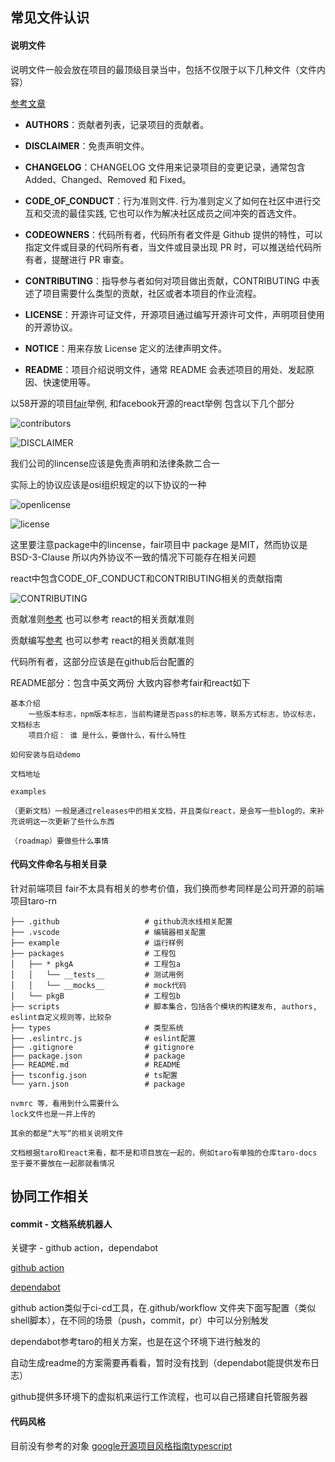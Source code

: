 ## 常见文件认识

#### 说明文件

说明文件一般会放在项目的最顶级目录当中，包括不仅限于以下几种文件（文件内容）

[参考文章](https://oschina.gitee.io/opensource-guide/guide/%E7%AC%AC%E4%B8%80%E9%83%A8%E5%88%86%EF%BC%9A%E5%88%9D%E8%AF%86%E5%BC%80%E6%BA%90/%E7%AC%AC%206%20%E5%B0%8F%E8%8A%82%EF%BC%9A%E5%B8%B8%E8%A7%81%E6%96%87%E4%BB%B6%E8%AE%A4%E8%AF%86/#%E8%AF%B4%E6%98%8E%E6%96%87%E4%BB%B6)

- **AUTHORS**：贡献者列表，记录项目的贡献者。

- **DISCLAIMER**：免责声明文件。

- **CHANGELOG**：CHANGELOG 文件用来记录项目的变更记录，通常包含 Added、Changed、Removed 和 Fixed。

- **CODE_OF_CONDUCT**：行为准则文件. 行为准则定义了如何在社区中进行交互和交流的最佳实践, 它也可以作为解决社区成员之间冲突的首选文件。

- **CODEOWNERS**：代码所有者，代码所有者文件是 Github 提供的特性，可以指定文件或目录的代码所有者，当文件或目录出现 PR 时，可以推送给代码所有者，提醒进行 PR 审查。

- **CONTRIBUTING**：指导参与者如何对项目做出贡献，CONTRIBUTING 中表述了项目需要什么类型的贡献，社区或者本项目的作业流程。

- **LICENSE**：开源许可证文件，开源项目通过编写开源许可文件，声明项目使用的开源协议。

- **NOTICE**：用来存放 License 定义的法律声明文件。

- **README**：项目介绍说明文件，通常 README 会表述项目的用处、发起原因、快速使用等。

以58开源的项目[fair](https://github.com/wuba/fair)举例, 和facebook开源的react举例 包含以下几个部分

![contributors](./img/contributer.png)

![DISCLAIMER](./img/Lincense.png)

我们公司的lincense应该是免责声明和法律条款二合一

实际上的协议应该是osi组织规定的以下协议的一种

![openlicense](./img/lincense-open.png)

![license](./img/react-lincense.png)

这里要注意package中的lincense，fair项目中 package 是MIT，然而协议是BSD-3-Clause 所以内外协议不一致的情况下可能存在相关问题

react中包含CODE_OF_CONDUCT和CONTRIBUTING相关的贡献指南

![CONTRIBUTING](./img/contributing.png)

贡献准则[参考](https://oschina.gitee.io/opensource-guide/guide/%E7%AC%AC%E5%9B%9B%E9%83%A8%E5%88%86%EF%BC%9A%E5%90%AF%E5%8A%A8%E8%87%AA%E5%B7%B1%E7%9A%84%E5%BC%80%E6%BA%90%E9%A1%B9%E7%9B%AE/%E7%AC%AC%204%20%E5%B0%8F%E8%8A%82%EF%BC%9A%E4%B8%BA%E8%87%AA%E5%B7%B1%E7%9A%84%E5%BC%80%E6%BA%90%E9%A1%B9%E7%9B%AE%E5%BB%BA%E7%AB%8B%E8%B4%A1%E7%8C%AE%E5%87%86%E5%88%99/#%E4%BB%80%E4%B9%88%E6%98%AF%E8%B4%A1%E7%8C%AE%E8%80%85%E5%8D%8F%E8%AE%AE) 也可以参考 react的相关贡献准则

贡献编写[参考](https://oschina.gitee.io/opensource-guide/guide/%E7%AC%AC%E5%9B%9B%E9%83%A8%E5%88%86%EF%BC%9A%E5%90%AF%E5%8A%A8%E8%87%AA%E5%B7%B1%E7%9A%84%E5%BC%80%E6%BA%90%E9%A1%B9%E7%9B%AE/%E7%AC%AC%206%20%E5%B0%8F%E8%8A%82%EF%BC%9ACONTRIBUTING%20%E7%BC%96%E5%86%99/#contributing-%E6%98%AF%E4%BB%80%E4%B9%88) 也可以参考 react的相关贡献准则

代码所有者，这部分应该是在github后台配置的

README部分：包含中英文两份 大致内容参考fair和react如下

    基本介绍
        一些版本标志，npm版本标志，当前构建是否pass的标志等，联系方式标志，协议标志，文档标志
        项目介绍： 谁 是什么，要做什么，有什么特性
        
    如何安装与启动demo

    文档地址

    examples

    （更新文档）一般是通过releases中的相关文档，并且类似react，是会写一些blog的，来补充说明这一次更新了些什么东西

    （roadmap）要做些什么事情

#### 代码文件命名与相关目录

针对前端项目 fair不太具有相关的参考价值，我们换而参考同样是公司开源的前端项目taro-rn

```shell
├── .github                   # github流水线相关配置
├── .vscode                   # 编辑器相关配置
├── example                   # 运行样例
├── packages                  # 工程包
│   ├── * pkgA                # 工程包a
│   │   └── __tests__         # 测试用例
│   │   └── __mocks__         # mock代码
│   └── pkgB                  # 工程包b
├── scripts                   # 脚本集合，包括各个模块的构建发布, authors, eslint自定义规则等，比较杂
├── types                     # 类型系统 
├── .eslintrc.js              # eslint配置
├── .gitignore                # gitignore
├── package.json              # package
├── README.md                 # README
├── tsconfig.json             # ts配置
└── yarn.json                 # package

nvmrc 等，看用到什么需要什么
lock文件也是一并上传的

其余的都是“大写“的相关说明文件

文档根据taro和react来看，都不是和项目放在一起的，例如taro有单独的仓库taro-docs
至于要不要放在一起那就看情况
```

## 协同工作相关

#### commit - 文档系统机器人

关键字 -  github action，dependabot

[github action](https://www.ruanyifeng.com/blog/2019/09/getting-started-with-github-actions.html)

[dependabot](https://github.com/dependabot/dependabot-core)

github action类似于ci-cd工具，在.github/workflow
文件夹下面写配置（类似shell脚本），在不同的场景（push，commit，pr）中可以分别触发

dependabot参考taro的相关方案，也是在这个环境下进行触发的

自动生成readme的方案需要再看看，暂时没有找到（dependabot能提供发布日志）

github提供多环境下的虚拟机来运行工作流程，也可以自己搭建自托管服务器

#### 代码风格

目前没有参考的对象
[google开源项目风格指南typescript](https://zh-google-styleguide.readthedocs.io/en/latest/google-typescript-styleguide/contents/)

